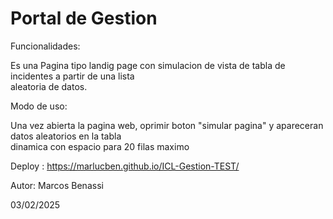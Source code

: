 <h1>Portal de Gestion</h1>

<p>Funcionalidades:</p>

<p>Es una Pagina tipo landig page con simulacion de vista de tabla de incidentes a partir de una lista <br>
aleatoria de datos. </p>

<p>Modo de uso:</p>

<p>Una vez abierta la pagina web, oprimir boton "simular pagina" y apareceran datos aleatorios en la tabla <br>dinamica con espacio para 20 filas maximo</p>

Deploy : https://marlucben.github.io/ICL-Gestion-TEST/ 

Autor: Marcos Benassi

03/02/2025